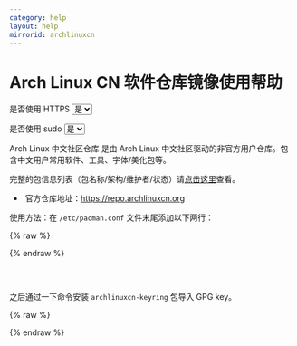```yaml
---
category: help
layout: help
mirrorid: archlinuxcn
---
```


<!-- 本 markdown 从 mirrorz-org/mirrorz-help 自动生成，如需修改，请修改 mirrorz-org/mirrorz-help 的对应部分 -->

# Arch Linux CN 软件仓库镜像使用帮助

<form class="form-inline">
<div class="form-group">
	<label>是否使用 HTTPS</label>
	<select id="http-select" class="form-control content-select" data-target="#content-0,#content-1">
	  <option data-http_protocol="https://" selected>是</option>
	  <option data-http_protocol="http://">否</option>
	</select>
</div>
</form>


<form class="form-inline">
<div class="form-group">
	<label>是否使用 sudo</label>
	<select id="sudo-select" class="form-control content-select" data-target="#content-0,#content-1">
	  <option data-sudo="sudo " data-sudoE="sudo -E " selected>是</option>
	  <option data-sudo="" data-sudoE="">否</option>
	</select>
</div>
</form>



Arch Linux 中文社区仓库 是由 Arch Linux
中文社区驱动的非官方用户仓库。包含中文用户常用软件、工具、字体/美化包等。

完整的包信息列表（包名称/架构/维护者/状态）请[点击这里](https://github.com/archlinuxcn/repo)查看。

*  官方仓库地址：https://repo.archlinuxcn.org

使用方法：在 `/etc/pacman.conf` 文件末尾添加以下两行：



{% raw %}
<script id="template-0" type="x-tmpl-markup">
[archlinuxcn]
Server = {{http_protocol}}{{mirror}}/$arch
</script>
{% endraw %}

<p></p>

<pre>
<code id="content-0" class="language-ini" data-template="#template-0" data-select="#http-select,#sudo-select">
</code>
</pre>


之后通过一下命令安装 `archlinuxcn-keyring` 包导入 GPG key。



{% raw %}
<script id="template-1" type="x-tmpl-markup">
{{sudo}}pacman -Sy archlinuxcn-keyring
</script>
{% endraw %}

<p></p>

<pre>
<code id="content-1" class="language-bash" data-template="#template-1" data-select="#http-select,#sudo-select">
</code>
</pre>


